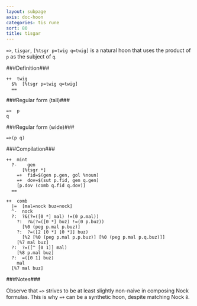 ```yaml
---
layout: subpage
axis: doc-hoon
categories: tis rune
sort: 80
title: tisgar
---
```




`=>`, `tisgar`, `[%tsgr p=twig q=twig]` is a natural hoon that
uses the product of `p` as the subject of `q`.

###Definition###

    ++  twig  
      $%  [%tsgr p=twig q=twig]
      ==

###Regular form (tall)###

    =>  p
    q

###Regular form (wide)###

    =>(p q)

###Compilation###
    
    ++  mint
      ?-    gen
          [%tsgr *]  
        =+  fid=$(gen p.gen, gol %noun)
        =+  dov=$(sut p.fid, gen q.gen)
        [p.dov (comb q.fid q.dov)]
      ==

    ++  comb
      |=  [mal=nock buz=nock]
      ^-  nock
      ?:  ?&(?=([0 *] mal) !=(0 p.mal))
        ?:  ?&(?=([0 *] buz) !=(0 p.buz))
          [%0 (peg p.mal p.buz)]
        ?:  ?=([2 [0 *] [0 *]] buz)
          [%2 [%0 (peg p.mal p.p.buz)] [%0 (peg p.mal p.q.buz)]]
        [%7 mal buz]
      ?:  ?=([^ [0 1]] mal)
        [%8 p.mal buz]
      ?:  =([0 1] buz)
        mal
      [%7 mal buz]

###Notes###

Observe that `=>` strives to be at least slightly non-naive in
composing Nock formulas.  This is why `=+` can be a synthetic
hoon, despite matching Nock `8`.
